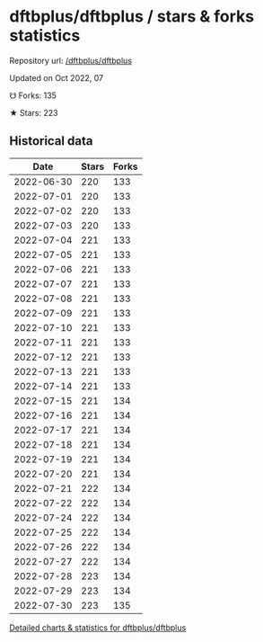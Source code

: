 # dftbplus/dftbplus / stars & forks statistics

Repository url: [/dftbplus/dftbplus](https://github.com/dftbplus/dftbplus)

Updated on Oct 2022, 07

☋ Forks: 135

★ Stars: 223

## Historical data
| Date | Stars | Forks |
|------|-------|-------|
| 2022-06-30 | 220 | 133 | 
| 2022-07-01 | 220 | 133 | 
| 2022-07-02 | 220 | 133 | 
| 2022-07-03 | 220 | 133 | 
| 2022-07-04 | 221 | 133 | 
| 2022-07-05 | 221 | 133 | 
| 2022-07-06 | 221 | 133 | 
| 2022-07-07 | 221 | 133 | 
| 2022-07-08 | 221 | 133 | 
| 2022-07-09 | 221 | 133 | 
| 2022-07-10 | 221 | 133 | 
| 2022-07-11 | 221 | 133 | 
| 2022-07-12 | 221 | 133 | 
| 2022-07-13 | 221 | 133 | 
| 2022-07-14 | 221 | 133 | 
| 2022-07-15 | 221 | 134 | 
| 2022-07-16 | 221 | 134 | 
| 2022-07-17 | 221 | 134 | 
| 2022-07-18 | 221 | 134 | 
| 2022-07-19 | 221 | 134 | 
| 2022-07-20 | 221 | 134 | 
| 2022-07-21 | 222 | 134 | 
| 2022-07-22 | 222 | 134 | 
| 2022-07-24 | 222 | 134 | 
| 2022-07-25 | 222 | 134 | 
| 2022-07-26 | 222 | 134 | 
| 2022-07-27 | 222 | 134 | 
| 2022-07-28 | 223 | 134 | 
| 2022-07-29 | 223 | 134 | 
| 2022-07-30 | 223 | 135 | 


[Detailed charts & statistics for dftbplus/dftbplus](https://reviewgithub.com/rep/dftbplus/dftbplus)
